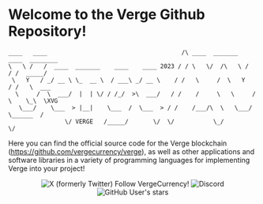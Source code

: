 Welcome to the Verge Github Repository! 
====

```
____   ____                                      /\ ____  _______   ____  ________ 
\   \ /   /  ____  _______    ____    ____ 2023 / / \   \/  /\   \ /   / /  _____/ 
 \   Y   / _/ __ \ \_  __ \  / ___\ _/ __ \    / /   \     /  \   Y   / /   \  ___ 
  \     /  \  ___/  |  | \/ / /_/  >\  ___/   / /    /     \   \     /  \    \_\  \XVG
   \___/    \___  > |__|    \___  /  \___  > / /    /___/\  \   \___/    \______  /
                \/ VERGE   /_____/       \/  \/           \_/                   \/ 
```

Here you can find the official source code for the Verge blockchain (https://github.com/vergecurrency/verge), as well as other applications and software libraries in a variety of programming languages for implementing Verge into your project!
<p align="center">
  <img alt="X (formerly Twitter) Follow VergeCurrency!" src="https://img.shields.io/twitter/follow/vergecurrency?logo=twitter&logoColor=teal&labelColor=black&color=black">
  <img alt="Discord" src="https://img.shields.io/discord/325024453065179137?logo=v&logoColor=teal">
  <img alt="GitHub User's stars" src="https://img.shields.io/github/stars/vergecurrency">
</p>
  
